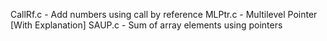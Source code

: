CallRf.c -  Add numbers using call by reference
MLPtr.c -  Multilevel Pointer [With Explanation]
SAUP.c - Sum of array elements using pointers